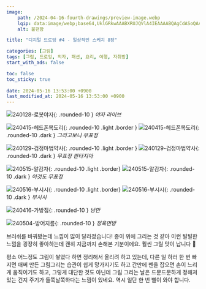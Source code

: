 ```yaml
---
image:
    path: /2024-04-16-fourth-drawings/preview-image.webp
    lqip: data:image/webp;base64,UklGRkwAAABXRUJQVlA4IEAAAABQAgCdASoQAAgAAgA0JbACdLoAAw99mbC/OgAA/vnFT4pLmuNFoQjBo6mMbdQjhxXXeNsH3/zPWe22e+TocAAA
    alt: 불편함

title: "디지털 드로잉 #4 - 일상적인 스케치 8장"

categories: [그림]
tags: [그림, 드로잉, 의자, 패션, 요리, 여행, 자취방]
start_with_ads: false

toc: false
toc_sticky: true
 
date: 2024-05-16 13:53:00 +0900
last_modified_at: 2024-05-16 13:53:00 +0900
---
```


![240128-로봇야자](/drawing/240128-로봇야자.webp){: .rounded-10 }
_야자 라이브_

![240415-헤드폰목도리](/drawing/240415-헤드폰목도리.webp){: .rounded-10 .light .border }
![240415-헤드폰목도리](/drawing/240415-헤드폰목도리.webp){: .rounded-10 .dark }
_그리고보니 무표정_

![240129-검정마법약사](/drawing/240129-검정마법약사.webp){: .rounded-10 .light .border }
![240129-검정마법약사](/drawing/240129-검정마법약사.webp){: .rounded-10 .dark }
_무표정 판타지아_

![240515-알감자](/drawing/240515-알감자.webp){: .rounded-10 .light .border}
![240515-알감자](/drawing/240515-알감자.webp){: .rounded-10 .dark }
_이것도 무표정_

![240516-부시시](/drawing/240516-부시시.webp){: .rounded-10 .light .border}
![240516-부시시](/drawing/240516-부시시.webp){: .rounded-10 .dark }
_부시시_

![240416-가방짐](/drawing/240416-가방짐.webp){: .rounded-10 }
_낭만_

![240504-방어지름](/drawing/240504-방어지름.webp){: .rounded-10 }
_정육면방_

브러쉬를 바꿔봤는데 느낌이 많이 달라졌습니다! 종이 위에 그리는 것 같아 이런 털털한 느낌을 굉장히 좋아하는데 괜히 지금까지 손해본 기분이에요. 훨씬 그릴 맛이 납니다 🥰

평소 어느정도 그림이 쌓였다 하면 정리해서 올리려 하고 있는데, 다른 일 하러 한 번 빠지면 애써 만든 그림그리는 습관이 쉽게 망가지기도 하고 간만에 펜을 잡으면 손이 느리게 움직이기도 하고, 그렇게 대단한 것도 아닌데 그림 그리는 날은 드문드문하게 정해져 있는 건지 주기가 들쭉날쭉하다는 느낌이 있네요. 역시 일단 한 번 삘이 와야 합니다.